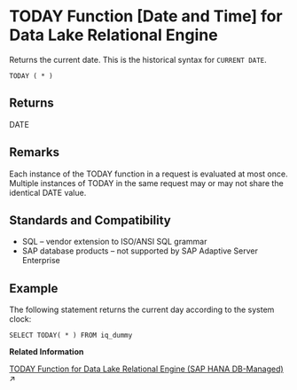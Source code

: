 <!-- loioa58aae9284f21015a550a97595a91cc9 -->

# TODAY Function \[Date and Time\] for Data Lake Relational Engine

Returns the current date. This is the historical syntax for `CURRENT DATE`.



```
TODAY ( * )
```



<a name="loioa58aae9284f21015a550a97595a91cc9__TODAY_returns1"/>

## Returns

DATE



<a name="loioa58aae9284f21015a550a97595a91cc9__TODAY_remarks1"/>

## Remarks

Each instance of the TODAY function in a request is evaluated at most once. Multiple instances of TODAY in the same request may or may not share the identical DATE value.



<a name="loioa58aae9284f21015a550a97595a91cc9__TODAY_standards1"/>

## Standards and Compatibility

-   SQL – vendor extension to ISO/ANSI SQL grammar
-   SAP database products – not supported by SAP Adaptive Server Enterprise



<a name="loioa58aae9284f21015a550a97595a91cc9__TODAY_example1"/>

## Example

The following statement returns the current day according to the system clock:

```
SELECT TODAY( * ) FROM iq_dummy
```

**Related Information**  


[TODAY Function for Data Lake Relational Engine (SAP HANA DB-Managed)](https://help.sap.com/viewer/a898e08b84f21015969fa437e89860c8/2023_2_QRC/en-US/1f010045110b4fbfaebefa285ec75b87.html "Returns the current date. This is the historical syntax for CURRENT DATE.") :arrow_upper_right:

